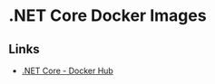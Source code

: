 # .NET Core Docker Images

## Links

* [.NET Core - Docker Hub](https://hub.docker.com/_/microsoft-dotnet-core)
